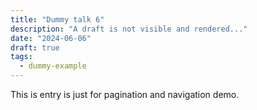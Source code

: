 ```yaml
---
title: "Dummy talk 6"
description: "A draft is not visible and rendered..."
date: "2024-06-06"
draft: true
tags:
  - dummy-example
---
```


This is entry is just for pagination and navigation demo.
